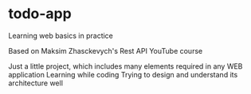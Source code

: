 # todo-app
Learning web basics in practice

Based on Maksim Zhasckevych's Rest API YouTube course

Just a little project, which includes many elements required in any WEB application
Learning while coding
Trying to design and understand its architecture well
